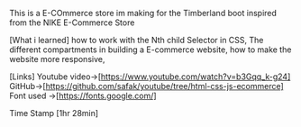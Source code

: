 This is a E-COmmerce store im making for the Timberland boot inspired from the NIKE E-Commerce Store

[What i learned]
how to work with the Nth child Selector in CSS,
The different compartments in building a E-commerce website,
how to make the website more responsive,

[Links]
Youtube video->[https://www.youtube.com/watch?v=b3Gqq_k-g24]
GitHub->[https://github.com/safak/youtube/tree/html-css-js-ecommerce]
Font used ->[https://fonts.google.com/]

Time Stamp [1hr 28min]